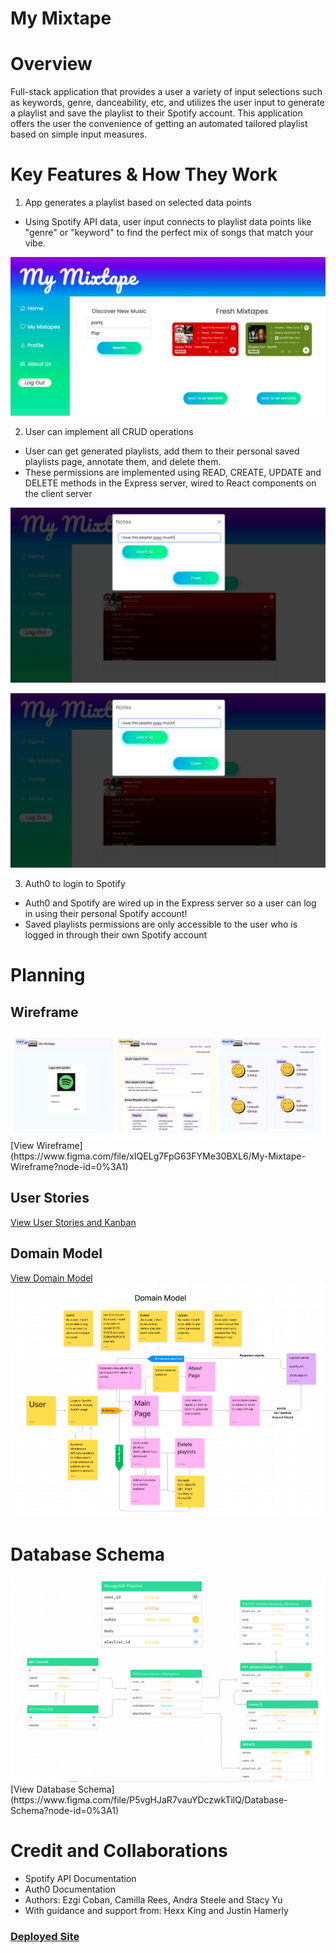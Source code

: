 # My Mixtape

# Overview

Full-stack application that provides a user a variety of input selections such as keywords, genre, danceability, etc, and utilizes the user input to generate a playlist and save the playlist to their Spotify account. This application offers the user the convenience of getting an automated tailored playlist based on simple input measures.

# Key Features & How They Work

 
1. App generates a playlist based on selected data points
  - Using Spotify API data, user input connects to playlist data points like "genre" or "keyword" to find the perfect mix of songs that match your vibe.

![Demo1](./assets/demo1.png)

2. User can implement all CRUD operations
  - User can get generated playlists, add them to their personal saved playlists page, annotate them, and delete them.
  - These permissions are implemented using READ, CREATE, UPDATE and DELETE methods in the Express server, wired to React components on the client server
 
![Demo2](./assets/demo2.png)

![Demo3](./assets/demo2.png)

3. Auth0 to login to Spotify
  - Auth0 and Spotify are wired up in the Express server so a user can log in using their personal Spotify account!
  - Saved playlists permissions are only accessible to the user who is logged in through their own Spotify account

# Planning
## Wireframe
<img src="wireframe.png" />
[View Wireframe](https://www.figma.com/file/xIQELg7FpG63FYMe30BXL6/My-Mixtape-Wireframe?node-id=0%3A1)

## User Stories
[View User Stories and Kanban](https://github.com/orgs/ACES-301/projects/1/views/1)

## Domain Model
[View Domain Model](https://www.figma.com/file/4WPfVdQQkfS8Ul62t6Bfnm/My-Mixtape-Domain-Model?node-id=0%3A1)
<img src="domainmodel.png" />

# Database Schema
<img src="databaseschema.png" />
[View Database Schema](https://www.figma.com/file/P5vgHJaR7vauYDczwkTilQ/Database-Schema?node-id=0%3A1)

# Credit and Collaborations
- Spotify API Documentation
- Auth0 Documentation
- Authors: Ezgi Coban, Camilla Rees, Andra Steele and Stacy Yu
- With guidance and support from: Hexx King and Justin Hamerly

### [Deployed Site](https://mymixtape.netlify.app/)
